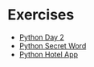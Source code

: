 # Exercises

* [Python Day 2](https://github.com/ccs-fall-2023/exercises/tree/main/python-day2)
* [Python Secret Word](https://github.com/ccs-fall-2023/exercises/tree/main/python-secret-word)
* [Python Hotel App](https://github.com/ccs-fall-2023/exercises/tree/main/python-hotel-app)
